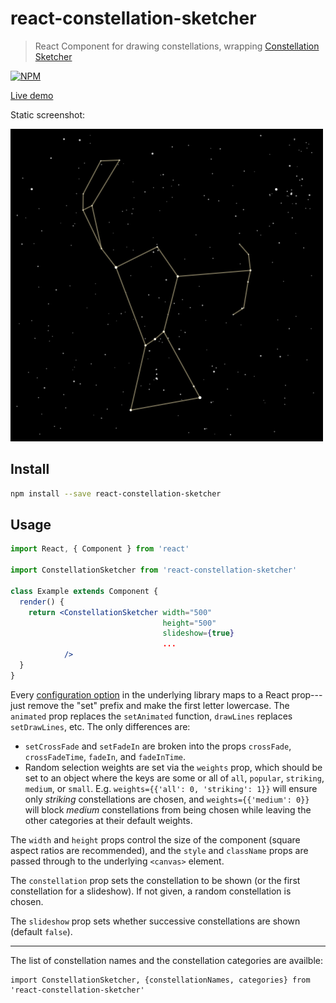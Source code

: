 # react-constellation-sketcher

> React Component for drawing constellations, wrapping [Constellation Sketcher](https://github.com/svank/constellation-sketcher)

[![NPM](https://img.shields.io/npm/v/react-constellation-sketcher.svg)](https://www.npmjs.com/package/react-constellation-sketcher)

[Live demo](https://samvankooten.net/constellation_sketcher)

Static screenshot:

![demo image](images/readme_screenshot.png)

## Install

```bash
npm install --save react-constellation-sketcher
```

## Usage

```jsx
import React, { Component } from 'react'

import ConstellationSketcher from 'react-constellation-sketcher'

class Example extends Component {
  render() {
    return <ConstellationSketcher width="500"
                                  height="500"
                                  slideshow={true}
                                  ...
            />
  }
}
```

Every [configuration option](https://github.com/svank/constellation-sketcher#configuration) in the underlying library maps to a React prop---just remove the "set" prefix and make the first letter lowercase. The `animated` prop replaces the `setAnimated` function, `drawLines` replaces `setDrawLines`, etc. The only differences are:

 * `setCrossFade` and `setFadeIn` are broken into the props `crossFade`, `crossFadeTime`, `fadeIn`, and `fadeInTime`.
* Random selection weights are set via the `weights` prop, which should be set to an object where the keys are some or all of `all`, `popular`, `striking`, `medium`, or `small`. E.g. `weights={{'all': 0, 'striking': 1}}` will ensure only *striking* constellations are chosen, and `weights={{'medium': 0}}` will block *medium* constellations from being chosen while leaving the other categories at their default weights.

The `width` and `height` props control the size of the component (square aspect ratios are recommended), and the `style` and `className` props are passed through to the underlying `<canvas>` element.

The `constellation` prop sets the constellation to be shown (or the first constellation for a slideshow). If not given, a random constellation is chosen.

The `slideshow` prop sets whether successive constellations are shown (default `false`).

---

The list of constellation names and the constellation categories are availble:
```
import ConstellationSketcher, {constellationNames, categories} from 'react-constellation-sketcher'
```
